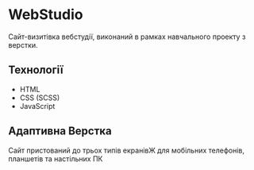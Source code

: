 # WebStudio

Сайт-визитівка вебстудії, виконаний в рамках навчального проекту з верстки.

## Технології

- HTML
- CSS (SCSS)
- JavaScript

## Адаптивна Верстка

Сайт пристований до трьох типів екранівЖ для мобільних телефонів, планшетів та настільних ПК
